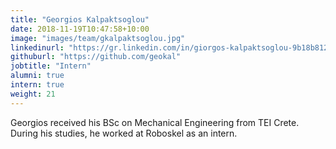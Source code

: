 ```yaml
---
title: "Georgios Kalpaktsoglou"
date: 2018-11-19T10:47:58+10:00
image: "images/team/gkalpaktsoglou.jpg"
linkedinurl: "https://gr.linkedin.com/in/giorgos-kalpaktsoglou-9b18b8127"
githuburl: "https://github.com/geokal"
jobtitle: "Intern"
alumni: true
intern: true
weight: 21
---
```

Georgios received his BSc on Mechanical Engineering from TEI Crete. During his studies, he worked at Roboskel as an intern. 
